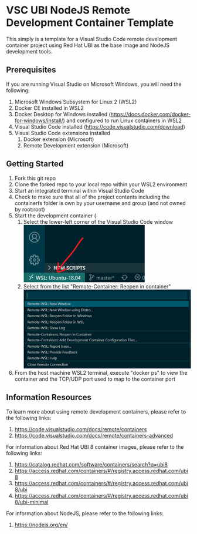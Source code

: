 # VSC UBI NodeJS Remote Development Container Template
This simply is a template for a Visual Studio Code remote development container project using Red Hat UBI as the base image and NodeJS development tools.

## Prerequisites
If you are running Visual Studio on Microsoft Windows, you will need the following:

1. Microsoft Windows Subsystem for Linux 2 (WSL2)
1. Docker CE installed in WSL2
1. Docker Desktop for Windows installed (https://docs.docker.com/docker-for-windows/install/) and configured to run Linux containers in WSL2
1. Visual Studio Code installed (https://code.visualstudio.com/download)
1. Visual Studio Code extensions installed
   1. Docker extension (Microsoft)
   1. Remote Development extension (Microsoft)

## Getting Started

1. Fork this git repo
1. Clone the forked repo to your local repo within your WSL2 environment
1. Start an integrated terminal within Visual Studio Code
1. Check to make sure that all of the project contents including the containerfs folder is own by your username and group (and not owned by root:root)
1. Start the development container (
   1. Select the lower-left corner of the Visual Studio Code window
   ![VSC Lower Left Corner](docs/images/vsc-lower-left.png)
   1. Select from the list "Remote-Container: Reopen in container"
   ![VSC Reopen In Container](docs/images/vsc-reopen-in-container.png)
1. From the host machine WSL2 terminal, execute "docker ps" to view the container and the TCP/UDP port used to map to the container port

## Information Resources
To learn more about using remote development containers, please refer to the following links:

1. https://code.visualstudio.com/docs/remote/containers
1. https://code.visualstudio.com/docs/remote/containers-advanced

For information about Red Hat UBI 8 container images, please refer to the following links:

1. https://catalog.redhat.com/software/containers/search?q=ubi8
1. https://access.redhat.com/containers/#/registry.access.redhat.com/ubi8
1. https://access.redhat.com/containers/#/registry.access.redhat.com/ubi8/ubi
1. https://access.redhat.com/containers/#/registry.access.redhat.com/ubi8/ubi-minimal

For information about NodeJS, please refer to the following links:

1. https://nodejs.org/en/